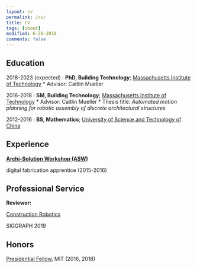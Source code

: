 ```yaml
---
layout: cv
permalink: /cv/
title: CV
tags: [about]
modified: 6-28-2018
comments: false
---
```


Education
----------

2018-2023 (expected)
:  **PhD, Building Technology**; [Massachusetts Institute of Technology](http://www.mit.edu/)
     * Advisor: Caitlin Mueller

2016-2018
:  **SM, Building Technology**; [Massachusetts Institute of Technology](http://www.mit.edu/)
     * Advisor: Caitlin Mueller
     * Thesis title: *Automated motion planning for robotic assembly of discrete architectural structures*

2012-2016
:  **BS, Mathematics**; [University of Science and Technology of China](http://en.ustc.edu.cn/)

Experience
-----------

**[Archi-Solution Workshop (ASW)](http://www.asworkshop.cn/)**

digital fabrication apprentice (2015-2016)

Professional Service
-----------

**Reviewer:**

[Construction Robotics](https://link.springer.com/journal/41693)

SIGGRAPH 2019

Honors
-----------

[Presidential Fellow](http://web.mit.edu/provost/presfellow/), MIT (2016, 2018)
